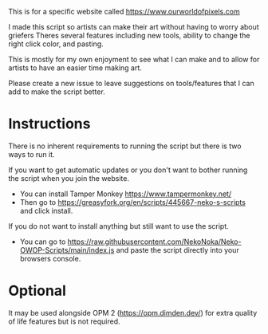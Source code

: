 This is for a specific website called https://www.ourworldofpixels.com

I made this script so artists can make their art without having to worry about griefers
Theres several features including new tools, ability to change the right click color, and pasting.

This is mostly for my own enjoyment to see what I can make and to allow for artists to have an easier time making art.

Please create a new issue to leave suggestions on tools/features that I can add to make the script better.

# Instructions

There is no inherent requirements to running the script but there is two ways to run it.

If you want to get automatic updates or you don't want to bother running the script when you join the website.
* You can install Tamper Monkey https://www.tampermonkey.net/
* Then go to https://greasyfork.org/en/scripts/445667-neko-s-scripts and click install.

If you do not want to install anything but still want to use the script.
* You can go to https://raw.githubusercontent.com/NekoNoka/Neko-OWOP-Scripts/main/index.js and paste the script directly into your browsers console.

# Optional

It may be used alongside OPM 2 (https://opm.dimden.dev/) for extra quality of life features but is not required.
